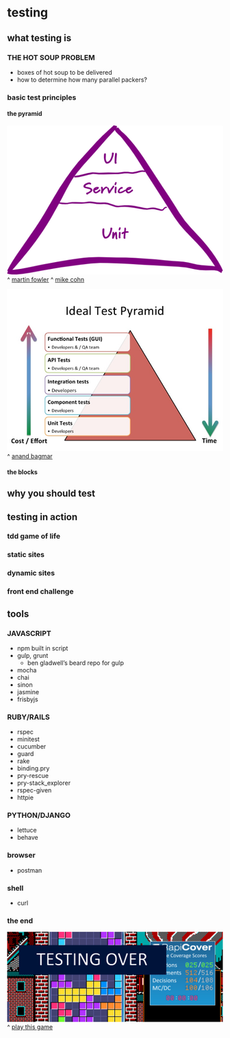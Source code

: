 # testing



## what testing is
### THE HOT SOUP PROBLEM
 - boxes of hot soup to be delivered
 - how to determine how many parallel packers?

### basic test principles
#### the pyramid
![the simple version](/images/martin_fowler_pyramid.png)
^ [martin fowler](http://martinfowler.com/bliki/TestPyramid.html)
^ [mike cohn](http://www.mountaingoatsoftware.com/)

![another version](/images/anand_bagmar_pyramid.jpg)
^ [anand bagmar](http://www.slideshare.net/abagmar/anand-bagmar-behavior-driven-testing-bdt-in-agile)

#### the blocks


## why you should test

## testing in action
### tdd game of life
### static sites
### dynamic sites
### front end challenge

## tools
### JAVASCRIPT
 - npm built in script
 - gulp, grunt
   - ben gladwell’s beard repo for gulp
 - mocha
 - chai
 - sinon
 - jasmine
 - frisbyjs

### RUBY/RAILS
 - rspec
 - minitest
 - cucumber
 - guard
 - rake
 - binding.pry
 - pry-rescue
 - pry-stack_explorer
 - rspec-given
 - httpie


### PYTHON/DJANGO
 - lettuce
 - behave

### browser
 - postman

### shell
 - curl


### the end
![testing_over](/images/testing_over.png)
^ [play this game](http://www.rapitasystems.com/blog/tetris_coverage_challenge)
